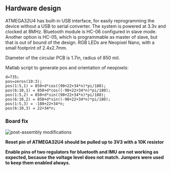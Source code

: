 
## Hardware design

ATMEGA32U4 has built-in USB interface, for easily reprogramming the device without a USB to serial converter. The system is powered at 3.3v and clocked at 8MHz. Bluetooth module is HC-06 configured in slave mode. Another option is HC-05, which is programmable as master of slave, but that is out of bound of the design. RGB LEDs are Neopixel Nano, with a small footprint of 2.4x2.7mm.

Diameter of the circular PCB is 1.7in, radius of 850 mil.

Matlab script to generate pos and orientation of neopixels:
```
d=735;
pos=zeros(10:3);
pos(1:5,1) = 850+d*cos((90+22+34*n)*pi/180);
pos(6:10,1) = 850+d*cos((-90+22+34*n)*pi/180);
pos(1:5,2) = 850+d*sin((90+22+34*n)*pi/180);
pos(6:10,2) = 850+d*sin((-90+22+34*n)*pi/180);
pos(1:5,3) = -180+22+34*n;
pos(6:10,3) = 22+34*n;
```

### Board fix

![post-assembly modifications](board_fix.png)

**Reset pin of ATMEGA32U4 should be pulled up to 3V3 with a 10K resistor**

**Enable pins of two regulators for bluetooth and IMU are not working as expected, because the voltage level does not match. Jumpers were used to keep them enabled always.**

